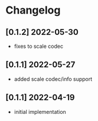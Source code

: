 # Changelog

## [0.1.2] 2022-05-30
- fixes to scale codec

## [0.1.1] 2022-05-27
- added scale codec/info support

## [0.1.1] 2022-04-19
- initial implementation